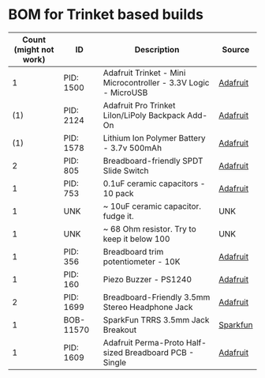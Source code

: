 # BOM for Trinket based builds

Count (might not work) | ID        | Description                     | Source 
------|-----------|---------------------------------|--------
1     | PID: 1500 | Adafruit Trinket - Mini Microcontroller - 3.3V Logic - MicroUSB | [Adafruit](https://www.adafruit.com/products/1500)
(1)     | PID: 2124 | Adafruit Pro Trinket LiIon/LiPoly Backpack Add-On | [Adafruit](https://www.adafruit.com/products/2124)
(1)     | PID: 1578 | Lithium Ion Polymer Battery - 3.7v 500mAh | [Adafruit](https://www.adafruit.com/products/1578)
2     | PID: 805  | Breadboard-friendly SPDT Slide Switch | [Adafruit](https://www.adafruit.com/products/805)
1     | PID: 753  | 0.1uF ceramic capacitors - 10 pack | [Adafruit](https://www.adafruit.com/products/753)
1     | UNK       | ~ 10uF ceramic capacitor. fudge it. | UNK
1     | UNK       | ~ 68 Ohm resistor. Try to keep it below 100 | UNK
1     | PID: 356  | Breadboard trim potentiometer - 10K | [Adafruit](https://www.adafruit.com/products/356)
1     | PID: 160  | Piezo Buzzer - PS1240 | [Adafruit](https://www.adafruit.com/products/160)
2     | PID: 1699 | Breadboard-Friendly 3.5mm Stereo Headphone Jack | [Adafruit](https://www.adafruit.com/products/1699)
1     | BOB-11570 | SparkFun TRRS 3.5mm Jack Breakout | [Sparkfun](https://www.sparkfun.com/products/11570)
1     | PID: 1609 | Adafruit Perma-Proto Half-sized Breadboard PCB - Single | [Adafruit](https://www.adafruit.com/products/1609)